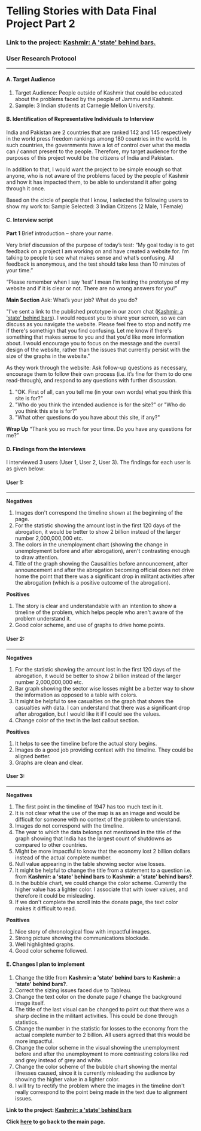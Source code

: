 # Telling Stories with Data Final Project Part 2

### Link to the project: [Kashmir: A 'state' behind bars.](https://carnegiemellon.shorthandstories.com/kashmir--a--state--behind-bars/index.html)

### User Research Protocol
---
#### A. Target Audience

1. Target Audience: People outside of Kashmir that could be educated about the problems faced by the people of Jammu and Kashmir.
2. Sample: 3 Indian students at Carnegie Mellon University.

#### B. Identification of Representative Individuals to Interview
India and Pakistan are 2 countries that are ranked 142 and 145 respectively in the world press freedom rankings among 180 countries in the world. In such countries, the governments have a lot of control over what the media can / cannot present to the people. Therefore, my target audience for the purposes of this project would be the citizens of India and Pakistan. 

In addition to that, I would want the project to be simple enough so that anyone, who is not aware of the problems faced by the people of Kashmir and how it has impacted them, to be able to understand it after going through it once. 

Based on the circle of people that I know, I selected the following users to show my work to:
Sample Selected: 3 Indian Citizens (2 Male, 1 Female)

#### C. Interview script 

**Part 1**
Brief introduction – share your name. 

Very brief discussion of the purpose of today’s test: “My goal today is to get feedback on a project I am working on and have created a website for. I’m talking to people to see what makes sense and what’s confusing. All feedback is anonymous, and the test should take less than 10 minutes of your time.”

“Please remember when I say ‘test’ I mean I’m testing the prototype of my website and if it is clear or not. There are no wrong answers for you!”

**Main Section**
Ask: What’s your job? What do you do?

"I've sent a link to the published prototype in our zoom chat ([Kashmir: a 'state' behind bars](https://carnegiemellon.shorthandstories.com/kashmir--a--state--behind-bars/index.html)). I would request you to share your screen, so we can discuss as you navigate the website. Please feel free to stop and notify me if there's somethign that you find confusing. Let me know if there's something that makes sense to you and that you'd like more information about. I would encourage you to focus on the message and the overall design of the website, rather than the issues that currently persist with the size of the graphs in the website."

As they work through the website: Ask follow-up questions as necessary, encourage them to follow their own process (i.e. it’s fine for them to do one read-through), and respond to any questions with further discussion.
1. "OK. First of all, can you tell me (in your own words) what you think this site is for?"
2. "Who do you think the intended audience is for the site?" or "Who do you think this site is for?"
3. "What other questions do you have about this site, if any?"

**Wrap Up**
“Thank you so much for your time. Do you have any questions for me?”

#### D. Findings from the interviews

I interviewed 3 users (User 1, User 2, User 3). The findings for each user is as given below:

#### User 1:
---

**Negatives**
1. Images don't correspond the timeline shown at the beginning of the page. 
2. For the statistic showing the amount lost in the first 120 days of the abrogation, it would be better to show 2 billion instead of the larger number 2,000,000,000 etc.
3. The colors in the unemployment chart (showing the change in unemployment before and after abrogation), aren't contrasting enough to draw attention. 
4. Title of the graph showing the Causalities before announcement, after announcement and after the abrogation becoming official does not drive home the point that there was a significant drop in militant activities after the abrogation (which is a positive outcome of the abrogation).

**Positives**
1. The story is clear and understandable with an intention to show a timeline of the problem, which helps people who aren't aware of the problem understand it. 
2. Good color scheme, and use of graphs to drive home points. 

#### User 2:
---

**Negatives**
1. For the statistic showing the amount lost in the first 120 days of the abrogation, it would be better to show 2 billion instead of the larger number 2,000,000,000 etc.
2. Bar graph showing the sector wise losses might be a better way to show the information as opposed to a table with colors. 
3. It might be helpful to see casualties on the graph that shows the casualties with data. I can understand that there was a significant drop after abrogation, but I would like it if I could see the values. 
4. Change color of the text in the last callout section. 

**Positives**
1. It helps to see the timeline before the actual story begins. 
2. Images do a good job providing context with the timeline. They could be aligned better. 
3. Graphs are clean and clear. 

#### User 3:
---

**Negatives**
1. The first point in the timeline of 1947 has too much text in it. 
2. It is not clear what the use of the map is as an image and would be difficult for someone with no context of the problem to understand. 
3. Images do not correspond with the timeline. 
4. The year to which the data belongs not mentioned in the title of the graph showing that India has the largest count of shutdowns as compared to other countries. 
5. Might be more impactful to know that the economy lost 2 billion dollars instead of the actual complete number. 
6. Null value appearing in the table showing sector wise losses. 
7. It might be helpful to change the title from a statement to a question i.e. from **Kashmir: a 'state' behind bars** to **Kashmir: a 'state' behind bars?**.
8. In the bubble chart, we could change the color scheme. Currently the higher value has a lighter color. I associate that with lower values, and therefore it could be misleading. 
9. If we don't complete the scroll into the donate page, the text color makes it difficult to read. 

**Positives**
1. Nice story of chronological flow with impactful images. 
2. Strong picture showing the communications blockade. 
3. Well highlighted graphs. 
4. Good color scheme followed. 

#### E. Changes I plan to implement
1. Change the title from **Kashmir: a 'state' behind bars** to **Kashmir: a 'state' behind bars?**.
2. Correct the sizing issues faced due to Tableau. 
3. Change the text color on the donate page / change the background image itself. 
4. The title of the last visual can be changed to point out that there was a sharp decline in the militant activities. This could be done through statistics. 
5. Change the number in the statistic for losses to the economy from the actual complete number to 2 billion. All users agreed that this would be more impactful. 
6. Change the color scheme in the visual showing the unemployment before and after the unemployment to more contrasting colors like red and grey instead of grey and white. 
7. Change the color scheme of the bubble chart showing the mental illnesses caused, since it is currently misleading the audience by showing the higher value in a lighter color. 
8. I will try to rectify the problem where the images in the timeline don't really correspond to the point being made in the text due to alignment issues.


**Link to the project: [Kashmir: a 'state' behind bars](https://carnegiemellon.shorthandstories.com/kashmir--a--state--behind-bars/index.html)**

**Click [here](TSWD.md) to go back to the main page.**
